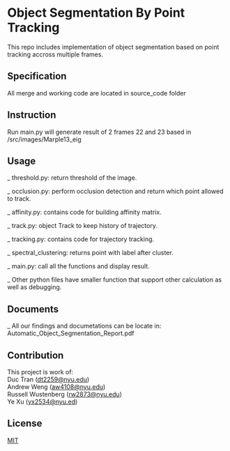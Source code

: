 # Object Segmentation By Point Tracking
This repo includes implementation of object segmentation based on point tracking accross multiple frames.

## Specification

All merge and working code are located in source_code folder

## Instruction

Run main.py will generate result of 2 frames 22 and 23 based in /src/images/Marple13_eig

## Usage

_ threshold.py: return threshold of the image.

_ occlusion.py: perform occlusion detection and return which point allowed to track.

_ affinity.py: contains code for building affinity matrix.

_ track.py: object Track to keep history of trajectory.

_ tracking.py: contains code for trajectory tracking.

_ spectral_clustering: returns point with label after cluster.

_ main.py: call all the functions and display result.

_ Other python files have smaller function that support other calculation as well as debugging.

## Documents

_ All our findings and documetations can be locate in: Automatic_Object_Segmentation_Report.pdf

## Contribution

This project is work of:\
Duc Tran (dt2259@nyu.edu)\
Andrew Weng (aw4108@nyu.edu)\
Russell Wustenberg (rw2873@nyu.edu)\
Ye Xu (yx2534@nyu.ed)

## License
[MIT](https://choosealicense.com/licenses/mit/)
